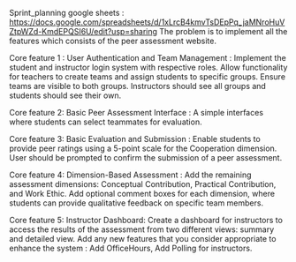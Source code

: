 Sprint_planning google sheets : https://docs.google.com/spreadsheets/d/1xLrcB4kmvTsDEpPq_jaMNroHuVZtpWZd-KmdEPQSI6U/edit?usp=sharing
The problem is to implement all the features which consists of the peer assessment website.

Core feature 1 : User Authentication and Team Management : Implement the student and instructor login system with respective roles. Allow functionality for teachers to create teams and assign students to specific groups. Ensure teams are visible to both groups. Instructors should see all groups and students should see their own.

Core feature 2: Basic Peer Assessment Interface : A simple interfaces where students can select teammates for evaluation.

Core feature 3: Basic Evaluation and Submission : Enable students to provide peer ratings using a 5-point scale for the Cooperation dimension. User should be prompted to confirm the submission of a peer assessment.

Core feature 4: Dimension-Based Assessment : Add the remaining assessment dimensions: Conceptual Contribution, Practical Contribution, and Work Ethic. Add optional comment boxes for each dimension, where students can provide qualitative feedback on specific team members.

Core feature 5: Instructor Dashboard: Create a dashboard for instructors to access the results of the assessment from two different views: summary and detailed view.
Add any new features that you consider appropriate to enhance the system : Add OfficeHours, Add Polling for instructors.
